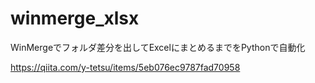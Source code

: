 # winmerge_xlsx
WinMergeでフォルダ差分を出してExcelにまとめるまでをPythonで自動化

https://qiita.com/y-tetsu/items/5eb076ec9787fad70958
